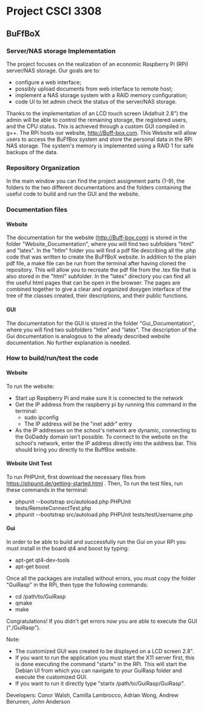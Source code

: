 # Project CSCI 3308
## BuFfBoX
### Server/NAS storage Implementation
The project focuses on the realization of an economic Raspberry Pi (RPi) server/NAS storage. Our goals are to:
* configure a web interface;
* possibly upload documents from web interface to remote host;
* implement a NAS storage system with a RAID memory configuration;
* code UI to let admin check the status of the server/NAS storage.


Thanks to the implementation of an LCD touch screen (Adafruit 2.8") the admin will be able to control the remaining storage, the registered users, and the CPU status. This is achieved through a custom GUI compiled in g++.
The RPi hosts our website, http://Buff-box.com. This Website will allow users to access the BuFfBox system and store the personal data in the RPi NAS storage. The system's memory is implemented using a RAID 1 for safe backups of the data.

### Repository Organization
In the main window you can find the project assignment parts (1-9), the folders to the two different documentations and the folders containing the useful code to build and run the GUI and the website.

### Documentation files
#### Website
The documentation for the website (http://Buff-box.com) is stored in the folder "Website_Documentation", where you will find two subfolders "html" and "latex". In the "htlm" folder you will find a pdf file describing all the .php code that was written to create the BuFfBoX website. In addition to the plain pdf file, a make file can be run from the terminal after having cloned the repository. This will allow you to recreate the pdf file from the .tex file that is also stored in the "html" subfolder. In the "latex" directory you can find all the useful html pages that can be open in the browser. The pages are combined together to give a clear and organized doxygen interface of the tree of the classes created, their descriptions, and their public functions. 


#### GUI
The documentation for the GUI is stored in the folder "Gui_Documentation", where you will find two subfolders "htlm" and "latex". The description of the Gui documentation is analogous to the already described website documentation. No further explanation is needed.

### How to build/run/test the code
#### Website
To run the website:

* Start up Raspberry Pi and make sure it is connected to the network
* Get the IP address from the raspberry pi by running this command in the terminal:
  * sudo ipconfig
  * The IP address will be the "inet addr" entry
* As the IP addresses on the school's network are dynamic, connecting to the GoDaddy domain isn't possible. To connect to the website on the school's network, enter the IP address directly into the address bar. This should bring you directly to the BuffBox website. 

#### Website Unit Test
To run PHPUnit, first download the necessary files from https://phpunit.de/getting-started.html . Then, To run the test files, run these commands in the terminal:

 * phpunit --bootstrap src/autoload.php PHPUnit tests/RemoteConnectTest.php
 * phpunit --bootstrap src/autoload.php PHPUnit tests/testUsername.php
 

#### Gui
In order to be able to build and successfully run the Gui on your RPi you must install in the board qt4 and boost by typing:
* apt-get qt4-dev-tools
* apt-get boost

Once all the packages are installed without errors, you must copy the folder "GuiRasp" in the RPi, then type the following commands:
* cd /path/to/GuiRasp
* qmake
* make


Congratulations! If you didn't get errors now you are able to execute the GUI ("./GuiRasp").

  Note:
* The customized GUI was created to be displayed on a LCD screen 2.8".
* If you want to run the application you must start the X11 server first, this is done executing the command "startx" in the RPi. This will start the Debian UI from which you can navigate to your GuiRasp folder and execute the customized GUI.
* If you want to run it directly type "startx /path/to/GuiRasp/GuiRasp".

Developers: Conor Walsh, Camilla Lambrocco, Adrian Wong, Andrew Berumen, John Anderson
